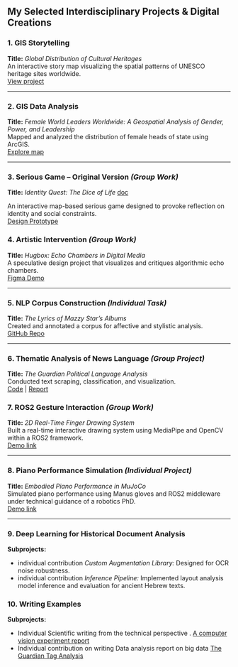 ##  My Selected Interdisciplinary Projects & Digital Creations

### 1. GIS Storytelling  
**Title:** *Global Distribution of Cultural Heritages*  
An interactive story map visualizing the spatial patterns of UNESCO heritage sites worldwide.  
 [View project](https://public.flourish.studio/story/2103192/)

---

### 2. GIS Data Analysis  
**Title:** *Female World Leaders Worldwide: A Geospatial Analysis of Gender, Power, and Leadership*  
Mapped and analyzed the distribution of female heads of state using ArcGIS.  
 [Explore map](https://rug.maps.arcgis.com/apps/mapviewer/index.html?webmap=6a89a21794384799a85cae97762940f8)

---

### 3. Serious Game – Original Version *(Group Work)*  
**Title:** *Identity Quest: The Dice of Life*  [doc](https://github.com/cassielu12/showcases/blob/main/proof%20of%20concept/map_game_group_version.pdf)


An interactive map-based serious game designed to provoke reflection on identity and social constraints.  
 [Design Prototype](https://www.figma.com/proto/1EXX3db28ZidN2NvvTk6qM/Untitled?type=design&node-id=1-2&t=A92SfMqOuZJw7PJq-0&scaling=min-zoom&page-id=0%3A1)



### 4. Artistic Intervention *(Group Work)*  
**Title:** *Hugbox: Echo Chambers in Digital Media*  
A speculative design project that visualizes and critiques algorithmic echo chambers.  
 [Figma Demo](https://www.figma.com/proto/zbOc1C9tEknZJwXIuUgkEk/Untitled?type=design&node-id=2-2&t=duFTM54ATAx4EhGM-1)

---

### 5. NLP Corpus Construction *(Individual Task)*  
**Title:** *The Lyrics of Mazzy Star’s Albums*  
Created and annotated a corpus for affective and stylistic analysis.  
 [GitHub Repo](https://github.com/cassielu12/Mazzy-Star-Lyrics-Corpus-and-Annotation)

---

### 6. Thematic Analysis of News Language *(Group Project)*  
**Title:** *The Guardian Political Language Analysis*  
Conducted text scraping, classification, and visualization.  
 [Code](https://github.com/cassielu12/The-Guardian_Analysis) |  [Report](https://www.canva.com/design/DAF58eHhuQc/VReWapS-jnplVMkVDze_3g/view)


### 7. ROS2 Gesture Interaction *(Group Work)*  
**Title:** *2D Real-Time Finger Drawing System*  
Built a real-time interactive drawing system using MediaPipe and OpenCV within a ROS2 framework.  
 [Demo link](https://github.com/cassielu12/showcases/blob/main/proof%20of%20concept/finger_tracking_drawing.mp4)

---

### 8. Piano Performance Simulation *(Individual Project)*  
**Title:** *Embodied Piano Performance in MuJoCo*  
Simulated piano performance using Manus gloves and ROS2 middleware under technical guidance of a robotics PhD.  
 [Demo link](https://github.com/cassielu12/showcases/blob/main/proof%20of%20concept/piano_performance_simulation.mp4)

---

### 9. Deep Learning for Historical Document Analysis  
**Subprojects:**
- individual contribution *Custom Augmentation Library:* Designed for OCR noise robustness.  
- individual contribution *Inference Pipeline:* Implemented layout analysis model inference and evaluation for ancient Hebrew texts. 

### 10. Writing Examples 
**Subprojects:**
- Individual Scientific writing from the technical perspective .  [A computer vision experiment report](https://github.com/cassielu12/showcases/blob/main/data%20analysis%20/Computer_Vision__report.pdf)
- Individual contribution on writing Data analysis report on big data   [The Guardian Tag Analysis](https://github.com/cassielu12/showcases/blob/main/data%20analysis%20/The%20Guardian%20Tags%20Analysis.pdf)

